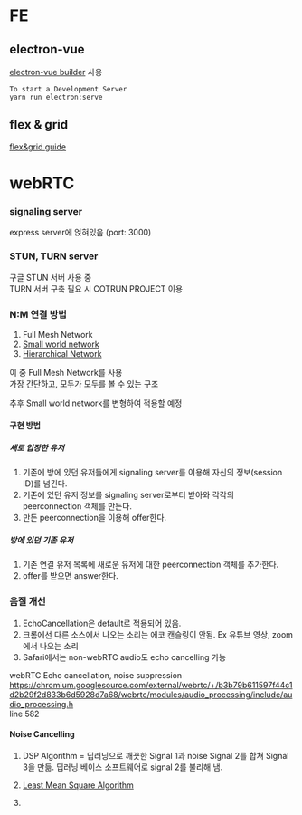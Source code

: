 # FE

## electron-vue

[electron-vue builder](https://nklayman.github.io/vue-cli-plugin-electron-builder/) 사용

```
To start a Development Server
yarn run electron:serve
```

## flex & grid 
[flex&grid guide](https://studiomeal.com/archives/533)

# webRTC

### signaling server
express server에 얹혀있음 (port: 3000)  

### STUN, TURN server

구글 STUN 서버 사용 중  
TURN 서버 구축 필요 시 COTRUN PROJECT 이용  
  


### N:M 연결 방법

1. Full Mesh Network
2. [Small world network ](http://www.scholarpedia.org/article/Small-world_network)
3. [Hierarchical Network ](https://www.ciscopress.com/articles/article.asp?p=2202410&seqNum=4#:~:text=A%20hierarchical%20network%20design%20involves,role%20within%20the%20overall%20network.&text=The%20benefit%20of%20dividing%20a,that%20local%20traffic%20remains%20local.)

이 중 Full Mesh Network를 사용  
가장 간단하고, 모두가 모두를 볼 수 있는 구조  

추후 Small world network를 변형하여 적용할 예정 



#### 구현 방법 
##### 새로 입장한 유저 
1. 기존에 방에 있던 유저들에게 signaling server를 이용해 자신의 정보(session ID)를 넘긴다.
2. 기존에 있던 유저 정보를 signaling server로부터 받아와 각각의 peerconnection 객체를 만든다. 
3. 만든 peerconnection을 이용해 offer한다. 

##### 방에 있던 기존 유저 
1. 기존 연결 유저 목록에 새로운 유저에 대한 peerconnection 객체를 추가한다. 
2. offer를 받으면 answer한다. 


### 음질 개선
1. EchoCancellation은 default로 적용되어 있음.
2. 크롬에선 다른 소스에서 나오는 소리는 에코 캔슬링이 안됨. Ex 유튜브 영상, zoom에서 나오는 소리
3. Safari에서는 non-webRTC audio도 echo cancelling 가능

webRTC Echo cancellation, noise suppression
https://chromium.googlesource.com/external/webrtc/+/b3b79b611597f44c1d2b29f2d833b6d5928d7a68/webrtc/modules/audio_processing/include/audio_processing.h  
line 582

#### Noise Cancelling
1. DSP Algorithm = 
    딥러닝으로 깨끗한 Signal 1과 noise Signal 2를 합쳐 Signal 3을 만듦.
    딥러닝 베이스 소프트웨어로 signal 2를 불리해 냄.

2. [Least Mean Square Algorithm](https://kr.mathworks.com/help/dsp/examples/acoustic-noise-cancellation-lms.html)
3. 


